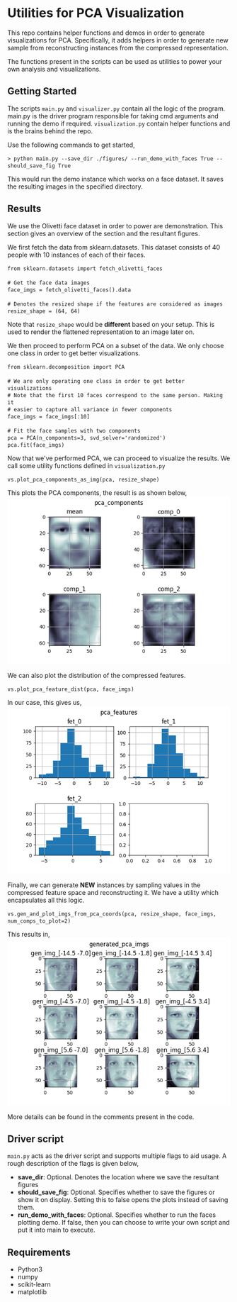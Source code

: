 # Utilities for PCA Visualization

This repo contains helper functions and demos in order to generate visualizations for PCA. Specifically, it adds helpers in order to generate new sample from reconstructing instances from the compressed representation.

The functions present in the scripts can be used as utilities to power your own analysis and visualizations.

## Getting Started

The scripts `main.py` and `visualizer.py` contain all the logic of the program. main.py is the driver program responsible for taking cmd arguments and running the demo if required. `visualization.py` contain helper functions and is the brains behind the repo.

Use the following commands to get started,

	> python main.py --save_dir ./figures/ --run_demo_with_faces True --should_save_fig True

This would run the demo instance which works on a face dataset. It saves the resulting images in the specified directory.

## Results

We use the Olivetti face dataset in order to power are demonstration. This section gives an overview of the section and the resultant figures.

We first fetch the data from sklearn.datasets. This dataset consists of 40 people with 10 instances of each of their faces.
```
from sklearn.datasets import fetch_olivetti_faces

# Get the face data images
face_imgs = fetch_olivetti_faces().data

# Denotes the resized shape if the features are considered as images
resize_shape = (64, 64)
```

Note that `resize_shape` would be **different** based on your setup. This is used to render the flattened representation to an image later on.

We then proceed to perform PCA on a subset of the data. We only choose one class in order to get better visualizations.

```
from sklearn.decomposition import PCA

# We are only operating one class in order to get better visualizations
# Note that the first 10 faces correspond to the same person. Making it
# easier to capture all variance in fewer components
face_imgs = face_imgs[:10]

# Fit the face samples with two components
pca = PCA(n_components=3, svd_solver='randomized')
pca.fit(face_imgs)
```

Now that we've performed PCA, we can proceed to visualize the results. We call some utility functions defined in `visualization.py`

```
vs.plot_pca_components_as_img(pca, resize_shape)
```

This plots the PCA components, the result is as shown below,
![alt text][pca_comps]

We can also plot the distribution of the compressed features.

```
vs.plot_pca_feature_dist(pca, face_imgs)
```

In our case, this gives us,
![alt text][pca_fets]

Finally, we can generate **NEW** instances by sampling values in the compressed feature space and reconstructing it. We have a utility which encapsulates all this logic.

```
vs.gen_and_plot_imgs_from_pca_coords(pca, resize_shape, face_imgs, num_comps_to_plot=2)
```

This results in,
![alt text][pca_gen_imgs]

More details can be found in the comments present in the code.

## Driver script

`main.py` acts as the driver script and supports multiple flags to aid usage. A rough description of the flags is given below,

- **save_dir**:  Optional. Denotes the location where we save the resultant figures
- **should_save_fig**: Optional. Specifies whether to save the figures or show it on display. Setting this to false opens the plots instead of saving them.
- **run_demo_with_faces**: Optional. Specifies whether to run the faces plotting demo. If false, then you can choose to write your own script and put it into main to execute.

## Requirements

- Python3
- numpy
- scikit-learn
- matplotlib

[pca_fets]:  https://github.com/nishantrai18/pca_visualization/blob/master/figures/pca_feat_dist.png "PCA feature distribution"
[pca_comps]:  https://github.com/nishantrai18/pca_visualization/blob/master/figures/pca_components.png "PCA components"
[pca_gen_imgs]:  https://github.com/nishantrai18/pca_visualization/blob/master/figures/gen_pca_imgs.png "Generated images"
